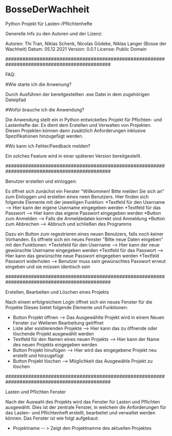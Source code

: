 # BosseDerWachheit

Python Projekt für Lasten-/Pflichtenhefte

Generelle Infs zu den Autoren und der Lizenz:

Autoren: Thi Tran, Niklas Schenk, Nicolas Gödeke, Niklas Langer (Bosse der Wachheit)
Datum: 05.12.2021
Version: 0.0.1
License: Public Domain


#############################################################################################


FAQ:

#Wie starte ich die Anwenung?

Durch Ausführen der bereitgestellten .exe Datei in dem zugehörigen Dateipfad

#Wofür brauche ich die Anwendung?

Die Anwendung stellt ein in Python entwickeltes Projekt für Pflichten- und Lastenhefte dar. Es dient dem Erstellen und Verwalten von Projekten. Diesen Projekten können dann zusätzlich Anforderungen inklusive Spezifikationen hinzugefügt werden.

#Wo kann ich Fehler/Feedback melden? 

Ein solches Feature wird in einer späteren Version bereitgestellt.


#############################################################################################


Benutzer erstellen und einloggen:

Es öffnet sich zunächst ein Fenster "Willkommen! Bitte melden Sie sich an" zum Einloggen und erstellen eines neen
Benutzers.
Hier finden sich folgende Elemente mit der jeweiligen Funktion:
*Textfeld für den Username --> Hier kann der eigene Username eingegeben werden
*Textfeld für das Passwort --> Hier kann das eigene Passwort eingegeben werden
*Button zum Anmelden --> Falls die Anmeldedaten korrekt sind Anmeldung
*Button zum Abbrechen --> Abbruch und schließen des Programms

Dazu ein Button zum regestrieren eines neuen Benutzers, falls noch keiner Vorhanden.
Es öffnete sich ein neues Fenster "Bitte neue Daten eingeben" mit den Funktionen:
*Textefeld für den Username --> Hier kann der neue gewünschte Username eingegeben werden
*Textfeld für das Passwort --> Hier kann das gewünschte neue Passwort eingegeben werden
*Textfeld Passwort widerholen --> Benutzer muss sein gewünschtes Passwort erneut eingeben und sie müssen identisch sein

    
#############################################################################################

Erstellen, Bearbeiten und Löschen eines Projekts

Nach einem erfolgreichem Login öffnet sich ein neues Fenster für die Projekte
Dieses bietet folgende Elemente und Funktionen:
* Button Projekt öffnen --> Das Ausgewählte Projekt wird in einem Neuen Fenster zur Weiteren Bearbeitung geöffnet
* Liste aller existierenden Projekte --> Hier kann das zu öffnende oder löschende Projekt ausgewählt werden
* Textfeld für den Namen eines neuen Projekts --> Hier kann der Name des neuen Projekts eingegeben werden
* Button Projekt hinufügen --> Hier wird das eingegebene Projekt neu erstellt und hinzugefügt
* Button Projekt löschen --> Möglichkeit das Ausgewähle Projekt zu löschen


#############################################################################################

Lasten und Pflichten Fenster

Nach der Auswahl des Projekts wird das Fenster für Lasten und Pflichten ausgewählt.
Dies ist der zentrale Fenster, in welchem die Anforderungen für das Lasten- und Pflichtenheft erstellt, bearbeitet
und verwaltet werden können. 
Das Fenster ist wie folgt aufgebaut:

* Projektname -- > Zeigt den Projektnamne des aktuellen Projektes 
